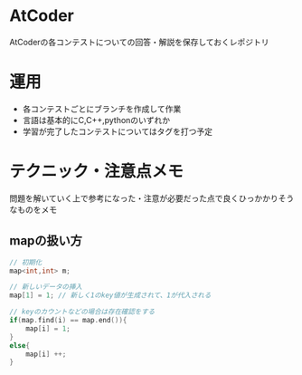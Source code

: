 # AtCoder
AtCoderの各コンテストについての回答・解説を保存しておくレポジトリ

# 運用
- 各コンテストごとにブランチを作成して作業
- 言語は基本的にC,C++,pythonのいずれか
- 学習が完了したコンテストについてはタグを打つ予定 
  
# テクニック・注意点メモ
問題を解いていく上で参考になった・注意が必要だった点で良くひっかかりそうなものをメモ

## mapの扱い方

```C++
// 初期化
map<int,int> m;

// 新しいデータの挿入
map[1] = 1; // 新しく1のkey値が生成されて、1が代入される

// keyのカウントなどの場合は存在確認をする
if(map.find(i) == map.end()){
    map[i] = 1;
}
else{
    map[i] ++;
}
```
